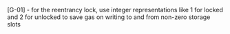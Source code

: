 [G-01] - for the reentrancy lock, use integer representations like 1 for locked and 2 for unlocked to save gas on writing to and from non-zero storage slots